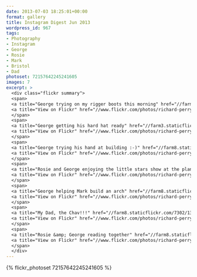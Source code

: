 ```yaml
---
date: 2013-07-03 18:25:01+00:00
format: gallery
title: Instagram Digest Jun 2013
wordpress_id: 967
tags:
- Photography
- Instagram
- George
- Rosie
- Mark
- Bristol
- Dad
photoset: 72157642245241605
images: 7
excerpt: >
  <div class="flickr summary">
  <span>
  <a title="George trying on my rigger boots this morning" href="//farm4.staticflickr.com/3766/13103763065_4a0d5b756d_b.jpg" class="image cboxElement" rel="gallery4"><img src="//farm4.staticflickr.com/3766/13103763065_4a0d5b756d_q.jpg" alt="George trying on my rigger boots this morning"></a>
  <a title="View on Flickr" href="//www.flickr.com/photos/richard-perry/13103763065/" class="flickrlink"> </a>
  </span>
  <span>
  <a title="George getting his hard hat ready" href="//farm3.staticflickr.com/2329/13103760925_627fb89119_b.jpg" class="image cboxElement" rel="gallery4"><img src="//farm3.staticflickr.com/2329/13103760925_627fb89119_q.jpg" alt="George getting his hard hat ready"></a>
  <a title="View on Flickr" href="//www.flickr.com/photos/richard-perry/13103760925/" class="flickrlink"> </a>
  </span>
  <span>
  <a title="George trying his hand at building :-)" href="//farm8.staticflickr.com/7378/13103759635_a817f047f4_b.jpg" class="image cboxElement" rel="gallery4"><img src="//farm8.staticflickr.com/7378/13103759635_a817f047f4_q.jpg" alt="George trying his hand at building :-)"></a>
  <a title="View on Flickr" href="//www.flickr.com/photos/richard-perry/13103759635/" class="flickrlink"> </a>
  </span>
  <span>
  <a title="Rosie and George enjoying the little stars show at the planetarium @Bristol :-)" href="//farm3.staticflickr.com/2834/13103858683_9fd03659d1_b.jpg" class="image cboxElement" rel="gallery4"><img src="//farm3.staticflickr.com/2834/13103858683_9fd03659d1_q.jpg" alt="Rosie and George enjoying the little stars show at the planetarium @Bristol :-)"></a>
  <a title="View on Flickr" href="//www.flickr.com/photos/richard-perry/13103858683/" class="flickrlink"> </a>
  </span>
  <span>
  <a title="George helping Mark build an arch" href="//farm8.staticflickr.com/7392/13103755335_559d9cefb0_b.jpg" class="image cboxElement" rel="gallery4"><img src="//farm8.staticflickr.com/7392/13103755335_559d9cefb0_q.jpg" alt="George helping Mark build an arch"></a>
  <a title="View on Flickr" href="//www.flickr.com/photos/richard-perry/13103755335/" class="flickrlink"> </a>
  </span>
  <span>
  <a title="My Dad, the Chav!!!" href="//farm8.staticflickr.com/7302/13104019064_9c906702d7_b.jpg" class="image cboxElement" rel="gallery4"><img src="//farm8.staticflickr.com/7302/13104019064_9c906702d7_q.jpg" alt="My Dad, the Chav!!!"></a>
  <a title="View on Flickr" href="//www.flickr.com/photos/richard-perry/13104019064/" class="flickrlink"> </a>
  </span>
  <span>
  <a title="Rosie &amp; George reading together" href="//farm8.staticflickr.com/7449/13104016244_47df4697ae_b.jpg" class="image cboxElement" rel="gallery4"><img src="//farm8.staticflickr.com/7449/13104016244_47df4697ae_q.jpg" alt="Rosie &amp; George reading together"></a>
  <a title="View on Flickr" href="//www.flickr.com/photos/richard-perry/13104016244/" class="flickrlink"> </a>
  </span>
  </div>
---
```


{% flickr_photoset 72157642245241605 %}